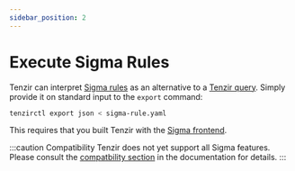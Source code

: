 ```yaml
---
sidebar_position: 2
---
```


# Execute Sigma Rules

Tenzir can interpret [Sigma rules](https://github.com/SigmaHQ/sigma) as an
alternative to a [Tenzir query](../../understand/README.md). Simply
provide it on standard input to the `export` command:

```bash
tenzirctl export json < sigma-rule.yaml
```

This requires that you built Tenzir with the [Sigma
frontend](../../understand/frontends/sigma.md).

:::caution Compatibility
Tenzir does not yet support all Sigma features. Please consult the [compatbility
section](../../understand/frontends/sigma.md#compatibility) in the documentation
for details.
:::
